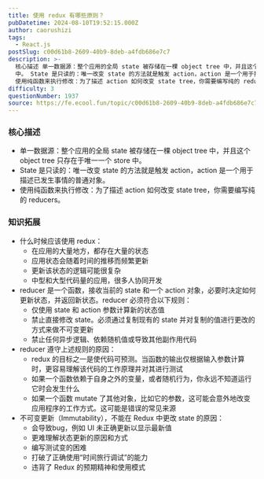 ```yaml
---
title: 使用 redux 有哪些原则？
pubDatetime: 2024-08-10T19:52:15.000Z
author: caorushizi
tags:
  - React.js
postSlug: c00d61b8-2609-40b9-8deb-a4fdb686e7c7
description: >-
  核心描述 单一数据源：整个应用的全局 state 被存储在一棵 object tree 中，并且这个 object tree 只存在于唯一一个 store
  中。 State 是只读的：唯一改变 state 的方法就是触发 action，action 是一个用于描述已发生事情的普通对象。
  使用纯函数来执行修改：为了描述 action 如何改变 state tree，你需要编写纯的 reducers。
difficulty: 3
questionNumber: 1937
source: https://fe.ecool.fun/topic/c00d61b8-2609-40b9-8deb-a4fdb686e7c7
---
```


### 核心描述

- 单一数据源：整个应用的全局 state 被存储在一棵 object tree 中，并且这个 object tree 只存在于唯一一个 store 中。
- State 是只读的：唯一改变 state 的方法就是触发 action，action 是一个用于描述已发生事情的普通对象。
- 使用纯函数来执行修改：为了描述 action 如何改变 state tree，你需要编写纯的 reducers。

### 知识拓展

- 什么时候应该使用 redux：
  - 在应用的大量地方，都存在大量的状态
  - 应用状态会随着时间的推移而频繁更新
  - 更新该状态的逻辑可能很复杂
  - 中型和大型代码量的应用，很多人协同开发
- reducer 是一个函数，接收当前的 state 和一个 action 对象，必要时决定如何更新状态，并返回新状态。reducer 必须符合以下规则：
  - 仅使用 state 和 action 参数计算新的状态值
  - 禁止直接修改 state。必须通过复制现有的 state 并对复制的值进行更改的方式来做不可变更新
  - 禁止任何异步逻辑、依赖随机值或导致其他副作用代码
- reducer 遵守上述规则的原因：
  - redux 的目标之一是使代码可预测。当函数的输出仅根据输入参数计算时，更容易理解该代码的工作原理并对其进行测试
  - 如果一个函数依赖于自身之外的变量，或者随机行为，你永远不知道运行它时会发生什么
  - 如果一个函数 mutate 了其他对象，比如它的参数，这可能会意外地改变应用程序的工作方式。这可能是错误的常见来源
- 不可变更新（Immutability），不能在 Redux 中更改 state 的原因：
  - 会导致bug，例如 UI 未正确更新以显示最新值
  - 更难理解状态更新的原因和方式
  - 编写测试变的困难
  - 打破了正确使用“时间旅行调试”的能力
  - 违背了 Redux 的预期精神和使用模式
